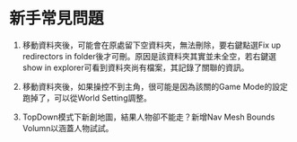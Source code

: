 # 新手常見問題

1. 移動資料夾後，可能會在原處留下空資料夾，無法刪除，要右鍵點選Fix up redirectors in folder後才可刪。原因是該資料夾其實並未全空，若右鍵選show in explorer可看到資料夾尚有檔案，其記錄了關聯的資訊。

2. 移動資料夾後，如果操控不到主角，很可能是因為該關的Game Mode的設定跑掉了，可以從World Setting調整。

3. TopDown模式下新創地圖，結果人物卻不能走？新增Nav Mesh Bounds Volumn以涵蓋人物試試。

<!-- 3.  -->
